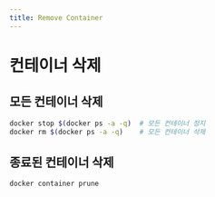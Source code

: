 ```yaml
---
title: Remove Container
---
```


# 컨테이너 삭제

## 모든 컨테이너 삭제

```bash
docker stop $(docker ps -a -q)  # 모든 컨테이너 정지
docker rm $(docker ps -a -q)    # 모든 컨테이너 삭제
```

## 종료된 컨테이너 삭제

```bash
docker container prune
```
